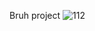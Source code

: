 Bruh project
                            ![112](https://user-images.githubusercontent.com/79743636/220123337-d22ab975-cfcb-4663-80ab-6b1a8b6ca499.gif)
